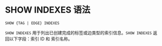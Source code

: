 # SHOW INDEXES 语法

```ngql
SHOW {TAG | EDGE} INDEXES
```

`SHOW INDEXES` 用于列出已创建完成的标签或边类型的索引信息。`SHOW INDEXES` 返回以下字段：索引 ID 和 索引名称。
